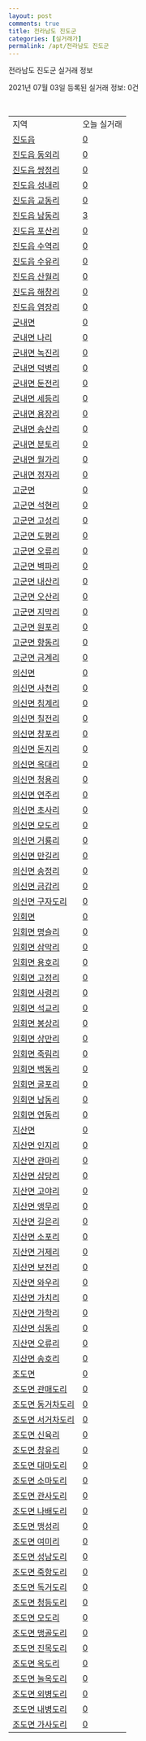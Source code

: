 ```yaml
---
layout: post
comments: true
title: 전라남도 진도군
categories: [실거래가]
permalink: /apt/전라남도 진도군
---
```


전라남도 진도군 실거래 정보

2021년 07월 03일 등록된 실거래 정보: 0건

<script type="text/javascript">
  google.charts.load('current', {'packages':['corechart']});
  google.charts.setOnLoadCallback(drawChart);

  function drawChart() {
    var data = google.visualization.arrayToDataTable([['거래일', '매매', '전월세', '전매'], ['20-07', 10, 1, 3], ['20-08', 9, 2, 0], ['20-09', 5, 4, 3], ['20-10', 24, 1, 0], ['20-11', 13, 1, 0], ['20-12', 11, 1, 0], ['21-01', 11, 0, 0], ['21-02', 5, 1, 0], ['21-03', 5, 0, 0], ['21-04', 5, 2, 0], ['21-05', 3, 1, 0], ['21-06', 4, 0, 0]]);

    var options = {
      title: '최근 유형별 거래량 추이',
      legend: { position: 'bottom' }
    };

    var chart = new google.visualization.LineChart(document.getElementById('columnchart_material'));
    chart.draw(data, (options));
  }
</script>

<div id="columnchart_material" style="width: 95%; margin-left: -35px"></div>
<br>
<table class="sortable">
  <tr>
    <td>지역</td>
    <td>오늘 실거래</td>
  </tr>

  
  <tr class="item">
    <td><a href="전라남도 진도군 진도읍">진도읍</a></td>
    <td><a href="전라남도 진도군 진도읍">0</a></td>
  </tr>
    

  <tr class="item">
    <td><a href="전라남도 진도군 진도읍 동외리">진도읍 동외리</a></td>
    <td><a href="전라남도 진도군 진도읍 동외리">0</a></td>
  </tr>
    

  <tr class="item">
    <td><a href="전라남도 진도군 진도읍 쌍정리">진도읍 쌍정리</a></td>
    <td><a href="전라남도 진도군 진도읍 쌍정리">0</a></td>
  </tr>
    

  <tr class="item">
    <td><a href="전라남도 진도군 진도읍 성내리">진도읍 성내리</a></td>
    <td><a href="전라남도 진도군 진도읍 성내리">0</a></td>
  </tr>
    

  <tr class="item">
    <td><a href="전라남도 진도군 진도읍 교동리">진도읍 교동리</a></td>
    <td><a href="전라남도 진도군 진도읍 교동리">0</a></td>
  </tr>
    

  <tr class="item">
    <td><a href="전라남도 진도군 진도읍 남동리">진도읍 남동리</a></td>
    <td><a href="전라남도 진도군 진도읍 남동리">3</a></td>
  </tr>
    

  <tr class="item">
    <td><a href="전라남도 진도군 진도읍 포산리">진도읍 포산리</a></td>
    <td><a href="전라남도 진도군 진도읍 포산리">0</a></td>
  </tr>
    

  <tr class="item">
    <td><a href="전라남도 진도군 진도읍 수역리">진도읍 수역리</a></td>
    <td><a href="전라남도 진도군 진도읍 수역리">0</a></td>
  </tr>
    

  <tr class="item">
    <td><a href="전라남도 진도군 진도읍 수유리">진도읍 수유리</a></td>
    <td><a href="전라남도 진도군 진도읍 수유리">0</a></td>
  </tr>
    

  <tr class="item">
    <td><a href="전라남도 진도군 진도읍 산월리">진도읍 산월리</a></td>
    <td><a href="전라남도 진도군 진도읍 산월리">0</a></td>
  </tr>
    

  <tr class="item">
    <td><a href="전라남도 진도군 진도읍 해창리">진도읍 해창리</a></td>
    <td><a href="전라남도 진도군 진도읍 해창리">0</a></td>
  </tr>
    

  <tr class="item">
    <td><a href="전라남도 진도군 진도읍 염장리">진도읍 염장리</a></td>
    <td><a href="전라남도 진도군 진도읍 염장리">0</a></td>
  </tr>
    

  <tr class="item">
    <td><a href="전라남도 진도군 군내면">군내면</a></td>
    <td><a href="전라남도 진도군 군내면">0</a></td>
  </tr>
    

  <tr class="item">
    <td><a href="전라남도 진도군 군내면 나리">군내면 나리</a></td>
    <td><a href="전라남도 진도군 군내면 나리">0</a></td>
  </tr>
    

  <tr class="item">
    <td><a href="전라남도 진도군 군내면 녹진리">군내면 녹진리</a></td>
    <td><a href="전라남도 진도군 군내면 녹진리">0</a></td>
  </tr>
    

  <tr class="item">
    <td><a href="전라남도 진도군 군내면 덕병리">군내면 덕병리</a></td>
    <td><a href="전라남도 진도군 군내면 덕병리">0</a></td>
  </tr>
    

  <tr class="item">
    <td><a href="전라남도 진도군 군내면 둔전리">군내면 둔전리</a></td>
    <td><a href="전라남도 진도군 군내면 둔전리">0</a></td>
  </tr>
    

  <tr class="item">
    <td><a href="전라남도 진도군 군내면 세등리">군내면 세등리</a></td>
    <td><a href="전라남도 진도군 군내면 세등리">0</a></td>
  </tr>
    

  <tr class="item">
    <td><a href="전라남도 진도군 군내면 용장리">군내면 용장리</a></td>
    <td><a href="전라남도 진도군 군내면 용장리">0</a></td>
  </tr>
    

  <tr class="item">
    <td><a href="전라남도 진도군 군내면 송산리">군내면 송산리</a></td>
    <td><a href="전라남도 진도군 군내면 송산리">0</a></td>
  </tr>
    

  <tr class="item">
    <td><a href="전라남도 진도군 군내면 분토리">군내면 분토리</a></td>
    <td><a href="전라남도 진도군 군내면 분토리">0</a></td>
  </tr>
    

  <tr class="item">
    <td><a href="전라남도 진도군 군내면 월가리">군내면 월가리</a></td>
    <td><a href="전라남도 진도군 군내면 월가리">0</a></td>
  </tr>
    

  <tr class="item">
    <td><a href="전라남도 진도군 군내면 정자리">군내면 정자리</a></td>
    <td><a href="전라남도 진도군 군내면 정자리">0</a></td>
  </tr>
    

  <tr class="item">
    <td><a href="전라남도 진도군 고군면">고군면</a></td>
    <td><a href="전라남도 진도군 고군면">0</a></td>
  </tr>
    

  <tr class="item">
    <td><a href="전라남도 진도군 고군면 석현리">고군면 석현리</a></td>
    <td><a href="전라남도 진도군 고군면 석현리">0</a></td>
  </tr>
    

  <tr class="item">
    <td><a href="전라남도 진도군 고군면 고성리">고군면 고성리</a></td>
    <td><a href="전라남도 진도군 고군면 고성리">0</a></td>
  </tr>
    

  <tr class="item">
    <td><a href="전라남도 진도군 고군면 도평리">고군면 도평리</a></td>
    <td><a href="전라남도 진도군 고군면 도평리">0</a></td>
  </tr>
    

  <tr class="item">
    <td><a href="전라남도 진도군 고군면 오류리">고군면 오류리</a></td>
    <td><a href="전라남도 진도군 고군면 오류리">0</a></td>
  </tr>
    

  <tr class="item">
    <td><a href="전라남도 진도군 고군면 벽파리">고군면 벽파리</a></td>
    <td><a href="전라남도 진도군 고군면 벽파리">0</a></td>
  </tr>
    

  <tr class="item">
    <td><a href="전라남도 진도군 고군면 내산리">고군면 내산리</a></td>
    <td><a href="전라남도 진도군 고군면 내산리">0</a></td>
  </tr>
    

  <tr class="item">
    <td><a href="전라남도 진도군 고군면 오산리">고군면 오산리</a></td>
    <td><a href="전라남도 진도군 고군면 오산리">0</a></td>
  </tr>
    

  <tr class="item">
    <td><a href="전라남도 진도군 고군면 지막리">고군면 지막리</a></td>
    <td><a href="전라남도 진도군 고군면 지막리">0</a></td>
  </tr>
    

  <tr class="item">
    <td><a href="전라남도 진도군 고군면 원포리">고군면 원포리</a></td>
    <td><a href="전라남도 진도군 고군면 원포리">0</a></td>
  </tr>
    

  <tr class="item">
    <td><a href="전라남도 진도군 고군면 향동리">고군면 향동리</a></td>
    <td><a href="전라남도 진도군 고군면 향동리">0</a></td>
  </tr>
    

  <tr class="item">
    <td><a href="전라남도 진도군 고군면 금계리">고군면 금계리</a></td>
    <td><a href="전라남도 진도군 고군면 금계리">0</a></td>
  </tr>
    

  <tr class="item">
    <td><a href="전라남도 진도군 의신면">의신면</a></td>
    <td><a href="전라남도 진도군 의신면">0</a></td>
  </tr>
    

  <tr class="item">
    <td><a href="전라남도 진도군 의신면 사천리">의신면 사천리</a></td>
    <td><a href="전라남도 진도군 의신면 사천리">0</a></td>
  </tr>
    

  <tr class="item">
    <td><a href="전라남도 진도군 의신면 침계리">의신면 침계리</a></td>
    <td><a href="전라남도 진도군 의신면 침계리">0</a></td>
  </tr>
    

  <tr class="item">
    <td><a href="전라남도 진도군 의신면 칠전리">의신면 칠전리</a></td>
    <td><a href="전라남도 진도군 의신면 칠전리">0</a></td>
  </tr>
    

  <tr class="item">
    <td><a href="전라남도 진도군 의신면 창포리">의신면 창포리</a></td>
    <td><a href="전라남도 진도군 의신면 창포리">0</a></td>
  </tr>
    

  <tr class="item">
    <td><a href="전라남도 진도군 의신면 돈지리">의신면 돈지리</a></td>
    <td><a href="전라남도 진도군 의신면 돈지리">0</a></td>
  </tr>
    

  <tr class="item">
    <td><a href="전라남도 진도군 의신면 옥대리">의신면 옥대리</a></td>
    <td><a href="전라남도 진도군 의신면 옥대리">0</a></td>
  </tr>
    

  <tr class="item">
    <td><a href="전라남도 진도군 의신면 청용리">의신면 청용리</a></td>
    <td><a href="전라남도 진도군 의신면 청용리">0</a></td>
  </tr>
    

  <tr class="item">
    <td><a href="전라남도 진도군 의신면 연주리">의신면 연주리</a></td>
    <td><a href="전라남도 진도군 의신면 연주리">0</a></td>
  </tr>
    

  <tr class="item">
    <td><a href="전라남도 진도군 의신면 초사리">의신면 초사리</a></td>
    <td><a href="전라남도 진도군 의신면 초사리">0</a></td>
  </tr>
    

  <tr class="item">
    <td><a href="전라남도 진도군 의신면 모도리">의신면 모도리</a></td>
    <td><a href="전라남도 진도군 의신면 모도리">0</a></td>
  </tr>
    

  <tr class="item">
    <td><a href="전라남도 진도군 의신면 거룡리">의신면 거룡리</a></td>
    <td><a href="전라남도 진도군 의신면 거룡리">0</a></td>
  </tr>
    

  <tr class="item">
    <td><a href="전라남도 진도군 의신면 만길리">의신면 만길리</a></td>
    <td><a href="전라남도 진도군 의신면 만길리">0</a></td>
  </tr>
    

  <tr class="item">
    <td><a href="전라남도 진도군 의신면 송정리">의신면 송정리</a></td>
    <td><a href="전라남도 진도군 의신면 송정리">0</a></td>
  </tr>
    

  <tr class="item">
    <td><a href="전라남도 진도군 의신면 금갑리">의신면 금갑리</a></td>
    <td><a href="전라남도 진도군 의신면 금갑리">0</a></td>
  </tr>
    

  <tr class="item">
    <td><a href="전라남도 진도군 의신면 구자도리">의신면 구자도리</a></td>
    <td><a href="전라남도 진도군 의신면 구자도리">0</a></td>
  </tr>
    

  <tr class="item">
    <td><a href="전라남도 진도군 임회면">임회면</a></td>
    <td><a href="전라남도 진도군 임회면">0</a></td>
  </tr>
    

  <tr class="item">
    <td><a href="전라남도 진도군 임회면 명슬리">임회면 명슬리</a></td>
    <td><a href="전라남도 진도군 임회면 명슬리">0</a></td>
  </tr>
    

  <tr class="item">
    <td><a href="전라남도 진도군 임회면 삼막리">임회면 삼막리</a></td>
    <td><a href="전라남도 진도군 임회면 삼막리">0</a></td>
  </tr>
    

  <tr class="item">
    <td><a href="전라남도 진도군 임회면 용호리">임회면 용호리</a></td>
    <td><a href="전라남도 진도군 임회면 용호리">0</a></td>
  </tr>
    

  <tr class="item">
    <td><a href="전라남도 진도군 임회면 고정리">임회면 고정리</a></td>
    <td><a href="전라남도 진도군 임회면 고정리">0</a></td>
  </tr>
    

  <tr class="item">
    <td><a href="전라남도 진도군 임회면 사령리">임회면 사령리</a></td>
    <td><a href="전라남도 진도군 임회면 사령리">0</a></td>
  </tr>
    

  <tr class="item">
    <td><a href="전라남도 진도군 임회면 석교리">임회면 석교리</a></td>
    <td><a href="전라남도 진도군 임회면 석교리">0</a></td>
  </tr>
    

  <tr class="item">
    <td><a href="전라남도 진도군 임회면 봉상리">임회면 봉상리</a></td>
    <td><a href="전라남도 진도군 임회면 봉상리">0</a></td>
  </tr>
    

  <tr class="item">
    <td><a href="전라남도 진도군 임회면 상만리">임회면 상만리</a></td>
    <td><a href="전라남도 진도군 임회면 상만리">0</a></td>
  </tr>
    

  <tr class="item">
    <td><a href="전라남도 진도군 임회면 죽림리">임회면 죽림리</a></td>
    <td><a href="전라남도 진도군 임회면 죽림리">0</a></td>
  </tr>
    

  <tr class="item">
    <td><a href="전라남도 진도군 임회면 백동리">임회면 백동리</a></td>
    <td><a href="전라남도 진도군 임회면 백동리">0</a></td>
  </tr>
    

  <tr class="item">
    <td><a href="전라남도 진도군 임회면 굴포리">임회면 굴포리</a></td>
    <td><a href="전라남도 진도군 임회면 굴포리">0</a></td>
  </tr>
    

  <tr class="item">
    <td><a href="전라남도 진도군 임회면 남동리">임회면 남동리</a></td>
    <td><a href="전라남도 진도군 임회면 남동리">0</a></td>
  </tr>
    

  <tr class="item">
    <td><a href="전라남도 진도군 임회면 연동리">임회면 연동리</a></td>
    <td><a href="전라남도 진도군 임회면 연동리">0</a></td>
  </tr>
    

  <tr class="item">
    <td><a href="전라남도 진도군 지산면">지산면</a></td>
    <td><a href="전라남도 진도군 지산면">0</a></td>
  </tr>
    

  <tr class="item">
    <td><a href="전라남도 진도군 지산면 인지리">지산면 인지리</a></td>
    <td><a href="전라남도 진도군 지산면 인지리">0</a></td>
  </tr>
    

  <tr class="item">
    <td><a href="전라남도 진도군 지산면 관마리">지산면 관마리</a></td>
    <td><a href="전라남도 진도군 지산면 관마리">0</a></td>
  </tr>
    

  <tr class="item">
    <td><a href="전라남도 진도군 지산면 삼당리">지산면 삼당리</a></td>
    <td><a href="전라남도 진도군 지산면 삼당리">0</a></td>
  </tr>
    

  <tr class="item">
    <td><a href="전라남도 진도군 지산면 고야리">지산면 고야리</a></td>
    <td><a href="전라남도 진도군 지산면 고야리">0</a></td>
  </tr>
    

  <tr class="item">
    <td><a href="전라남도 진도군 지산면 앵무리">지산면 앵무리</a></td>
    <td><a href="전라남도 진도군 지산면 앵무리">0</a></td>
  </tr>
    

  <tr class="item">
    <td><a href="전라남도 진도군 지산면 길은리">지산면 길은리</a></td>
    <td><a href="전라남도 진도군 지산면 길은리">0</a></td>
  </tr>
    

  <tr class="item">
    <td><a href="전라남도 진도군 지산면 소포리">지산면 소포리</a></td>
    <td><a href="전라남도 진도군 지산면 소포리">0</a></td>
  </tr>
    

  <tr class="item">
    <td><a href="전라남도 진도군 지산면 거제리">지산면 거제리</a></td>
    <td><a href="전라남도 진도군 지산면 거제리">0</a></td>
  </tr>
    

  <tr class="item">
    <td><a href="전라남도 진도군 지산면 보전리">지산면 보전리</a></td>
    <td><a href="전라남도 진도군 지산면 보전리">0</a></td>
  </tr>
    

  <tr class="item">
    <td><a href="전라남도 진도군 지산면 와우리">지산면 와우리</a></td>
    <td><a href="전라남도 진도군 지산면 와우리">0</a></td>
  </tr>
    

  <tr class="item">
    <td><a href="전라남도 진도군 지산면 가치리">지산면 가치리</a></td>
    <td><a href="전라남도 진도군 지산면 가치리">0</a></td>
  </tr>
    

  <tr class="item">
    <td><a href="전라남도 진도군 지산면 가학리">지산면 가학리</a></td>
    <td><a href="전라남도 진도군 지산면 가학리">0</a></td>
  </tr>
    

  <tr class="item">
    <td><a href="전라남도 진도군 지산면 심동리">지산면 심동리</a></td>
    <td><a href="전라남도 진도군 지산면 심동리">0</a></td>
  </tr>
    

  <tr class="item">
    <td><a href="전라남도 진도군 지산면 오류리">지산면 오류리</a></td>
    <td><a href="전라남도 진도군 지산면 오류리">0</a></td>
  </tr>
    

  <tr class="item">
    <td><a href="전라남도 진도군 지산면 송호리">지산면 송호리</a></td>
    <td><a href="전라남도 진도군 지산면 송호리">0</a></td>
  </tr>
    

  <tr class="item">
    <td><a href="전라남도 진도군 조도면">조도면</a></td>
    <td><a href="전라남도 진도군 조도면">0</a></td>
  </tr>
    

  <tr class="item">
    <td><a href="전라남도 진도군 조도면 관매도리">조도면 관매도리</a></td>
    <td><a href="전라남도 진도군 조도면 관매도리">0</a></td>
  </tr>
    

  <tr class="item">
    <td><a href="전라남도 진도군 조도면 동거차도리">조도면 동거차도리</a></td>
    <td><a href="전라남도 진도군 조도면 동거차도리">0</a></td>
  </tr>
    

  <tr class="item">
    <td><a href="전라남도 진도군 조도면 서거차도리">조도면 서거차도리</a></td>
    <td><a href="전라남도 진도군 조도면 서거차도리">0</a></td>
  </tr>
    

  <tr class="item">
    <td><a href="전라남도 진도군 조도면 신육리">조도면 신육리</a></td>
    <td><a href="전라남도 진도군 조도면 신육리">0</a></td>
  </tr>
    

  <tr class="item">
    <td><a href="전라남도 진도군 조도면 창유리">조도면 창유리</a></td>
    <td><a href="전라남도 진도군 조도면 창유리">0</a></td>
  </tr>
    

  <tr class="item">
    <td><a href="전라남도 진도군 조도면 대마도리">조도면 대마도리</a></td>
    <td><a href="전라남도 진도군 조도면 대마도리">0</a></td>
  </tr>
    

  <tr class="item">
    <td><a href="전라남도 진도군 조도면 소마도리">조도면 소마도리</a></td>
    <td><a href="전라남도 진도군 조도면 소마도리">0</a></td>
  </tr>
    

  <tr class="item">
    <td><a href="전라남도 진도군 조도면 관사도리">조도면 관사도리</a></td>
    <td><a href="전라남도 진도군 조도면 관사도리">0</a></td>
  </tr>
    

  <tr class="item">
    <td><a href="전라남도 진도군 조도면 나배도리">조도면 나배도리</a></td>
    <td><a href="전라남도 진도군 조도면 나배도리">0</a></td>
  </tr>
    

  <tr class="item">
    <td><a href="전라남도 진도군 조도면 맹성리">조도면 맹성리</a></td>
    <td><a href="전라남도 진도군 조도면 맹성리">0</a></td>
  </tr>
    

  <tr class="item">
    <td><a href="전라남도 진도군 조도면 여미리">조도면 여미리</a></td>
    <td><a href="전라남도 진도군 조도면 여미리">0</a></td>
  </tr>
    

  <tr class="item">
    <td><a href="전라남도 진도군 조도면 성남도리">조도면 성남도리</a></td>
    <td><a href="전라남도 진도군 조도면 성남도리">0</a></td>
  </tr>
    

  <tr class="item">
    <td><a href="전라남도 진도군 조도면 죽항도리">조도면 죽항도리</a></td>
    <td><a href="전라남도 진도군 조도면 죽항도리">0</a></td>
  </tr>
    

  <tr class="item">
    <td><a href="전라남도 진도군 조도면 독거도리">조도면 독거도리</a></td>
    <td><a href="전라남도 진도군 조도면 독거도리">0</a></td>
  </tr>
    

  <tr class="item">
    <td><a href="전라남도 진도군 조도면 청등도리">조도면 청등도리</a></td>
    <td><a href="전라남도 진도군 조도면 청등도리">0</a></td>
  </tr>
    

  <tr class="item">
    <td><a href="전라남도 진도군 조도면 모도리">조도면 모도리</a></td>
    <td><a href="전라남도 진도군 조도면 모도리">0</a></td>
  </tr>
    

  <tr class="item">
    <td><a href="전라남도 진도군 조도면 맹골도리">조도면 맹골도리</a></td>
    <td><a href="전라남도 진도군 조도면 맹골도리">0</a></td>
  </tr>
    

  <tr class="item">
    <td><a href="전라남도 진도군 조도면 진목도리">조도면 진목도리</a></td>
    <td><a href="전라남도 진도군 조도면 진목도리">0</a></td>
  </tr>
    

  <tr class="item">
    <td><a href="전라남도 진도군 조도면 옥도리">조도면 옥도리</a></td>
    <td><a href="전라남도 진도군 조도면 옥도리">0</a></td>
  </tr>
    

  <tr class="item">
    <td><a href="전라남도 진도군 조도면 눌옥도리">조도면 눌옥도리</a></td>
    <td><a href="전라남도 진도군 조도면 눌옥도리">0</a></td>
  </tr>
    

  <tr class="item">
    <td><a href="전라남도 진도군 조도면 외병도리">조도면 외병도리</a></td>
    <td><a href="전라남도 진도군 조도면 외병도리">0</a></td>
  </tr>
    

  <tr class="item">
    <td><a href="전라남도 진도군 조도면 내병도리">조도면 내병도리</a></td>
    <td><a href="전라남도 진도군 조도면 내병도리">0</a></td>
  </tr>
    

  <tr class="item">
    <td><a href="전라남도 진도군 조도면 가사도리">조도면 가사도리</a></td>
    <td><a href="전라남도 진도군 조도면 가사도리">0</a></td>
  </tr>
    


</table>


    